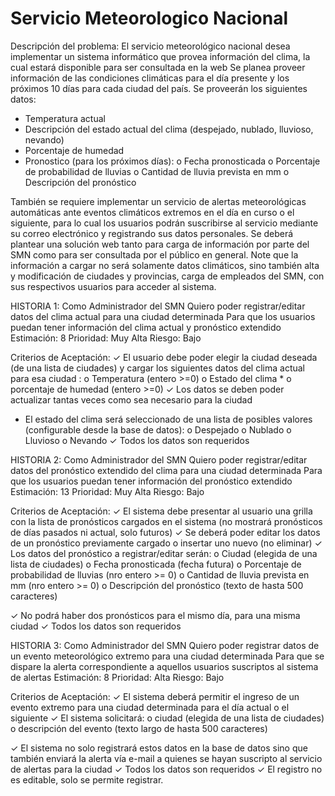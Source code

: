 # Servicio Meteorologico Nacional
Descripción del problema:
El servicio meteorológico nacional desea implementar un sistema informático que provea
información del clima, la cual estará disponible para ser consultada en la web
Se planea proveer información de las condiciones climáticas para el día presente y los
próximos 10 días para cada ciudad del país.
Se proveerán los siguientes datos:
- Temperatura actual
- Descripción del estado actual del clima (despejado, nublado, lluvioso, nevando)
- Porcentaje de humedad
- Pronostico (para los próximos días):
                                      o Fecha pronosticada
                                      o Porcentaje de probabilidad de lluvias
                                      o Cantidad de lluvia prevista en mm
                                      o Descripción del pronóstico

También se requiere implementar un servicio de alertas meteorológicas automáticas ante
eventos climáticos extremos en el día en curso o el siguiente, para lo cual los usuarios podrán
suscribirse al servicio mediante su correo electrónico y registrando sus datos personales.
Se deberá plantear una solución web tanto para carga de información por parte del SMN como
para ser consultada por el público en general.
Note que la información a cargar no será solamente datos climáticos, sino también alta y
modificación de ciudades y provincias, carga de empleados del SMN, con sus respectivos
usuarios para acceder al sistema.

HISTORIA 1: Como Administrador del SMN
Quiero poder registrar/editar datos del clima
actual para una ciudad determinada
Para que los usuarios puedan tener información
del clima actual y pronóstico extendido
Estimación: 8 Prioridad: Muy Alta Riesgo: Bajo

Criterios de Aceptación:
✓ El usuario debe poder elegir la ciudad deseada
(de una lista de ciudades) y cargar los siguientes
datos del clima actual para esa ciudad :
o Temperatura (entero >=0)
o Estado del clima *
o porcentaje de humedad (entero >=0)
✓ Los datos se deben poder actualizar tantas veces
como sea necesario para la ciudad
* El estado del clima será seleccionado de una
lista de posibles valores (configurable desde la
base de datos):
o Despejado
o Nublado
o Lluvioso
o Nevando
✓ Todos los datos son requeridos

HISTORIA 2: Como Administrador del SMN
Quiero poder registrar/editar datos del pronóstico
extendido del clima para una ciudad determinada
Para que los usuarios puedan tener información
del pronóstico extendido
Estimación: 13 Prioridad: Muy Alta Riesgo: Bajo

Criterios de Aceptación:
✓ El sistema debe presentar al usuario una grilla
con la lista de pronósticos cargados en el sistema
(no mostrará pronósticos de días pasados ni
actual, solo futuros)
✓ Se deberá poder editar los datos de un
pronóstico previamente cargado o insertar uno
nuevo (no eliminar)
✓ Los datos del pronóstico a registrar/editar serán:
o Ciudad (elegida de una lista de
ciudades)
o Fecha pronosticada (fecha futura)
o Porcentaje de probabilidad de lluvias
(nro entero >= 0)
o Cantidad de lluvia prevista en mm (nro
entero >= 0)
o Descripción del pronóstico (texto de
hasta 500 caracteres)

✓ No podrá haber dos pronósticos para el mismo
día, para una misma ciudad
✓ Todos los datos son requeridos

HISTORIA 3: Como Administrador del SMN
Quiero poder registrar datos de un evento
meteorológico extremo para una ciudad
determinada
Para que se dispare la alerta correspondiente a
aquellos usuarios suscriptos al sistema de alertas
Estimación: 8 Prioridad: Alta Riesgo: Bajo

Criterios de Aceptación:
✓ El sistema deberá permitir el ingreso de un
evento extremo para una ciudad determinada
para el día actual o el siguiente
✓ El sistema solicitará:
o ciudad (elegida de una lista de ciudades)
o descripción del evento (texto largo de
hasta 500 caracteres)

✓ El sistema no solo registrará estos datos en la
base de datos sino que también enviará la alerta
vía e-mail a quienes se hayan suscripto al
servicio de alertas para la ciudad
✓ Todos los datos son requeridos
✓ El registro no es editable, solo se permite
registrar.
